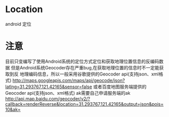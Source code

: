 # Location
android 定位
# 注意
目前只变编写了使用Android系统的定位方式定位和获取地理位置信息的反编码数据
但是Android系统Geocoder存在严重bug,在获取地理位置的信息时不一定能获取到反
地理编码信息，所以一般采用谷歌提供的Geocoder api(支持json、xml格式)
http://maps.googleapis.com/maps/api/geocode/json?latlng=31.293767,121.42165&sensor=false
或者百度地图服务端提供的Geocoder api(支持json、xml格式) ak需要自己申请服务端的ak
http://api.map.baidu.com/geocoder/v2/?callback=renderReverse&location=31.293767,121.42165&output=json&pois=10&ak=
     
